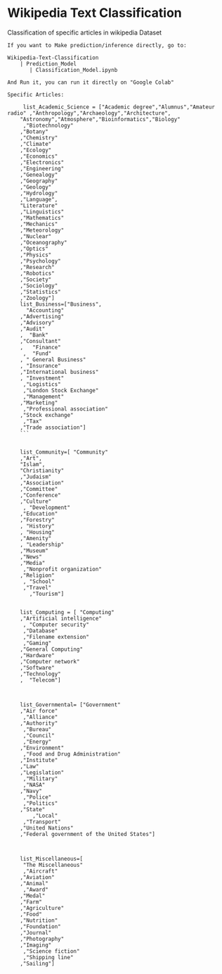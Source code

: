# Wikipedia Text Classification<br>
Classification of specific articles in wikipedia Dataset
```
If you want to Make prediction/inference directly, go to:

Wikipedia-Text-Classification
    | Prediction_Model
       | Classification_Model.ipynb
       
And Run it, you can run it directly on "Google Colab"
```

```
Specific Articles:
```

```
     list_Academic_Science = ["Academic degree","Alumnus","Amateur radio" ,"Anthropology","Archaeology","Architecture",
    "Astronomy","Atmosphere","Bioinformatics","Biology"
     ,"Biotechnology"
    ,"Botany"
    ,"Chemistry"
    ,"Climate"
    ,"Ecology"
    ,"Economics"
    ,"Electronics"
    ,"Engineering"
    ,"Genealogy"
    ,"Geography"
    ,"Geology"
    ,"Hydrology"
    ,"Language",
    "Literature"
    ,"Linguistics"
    ,"Mathematics"
    ,"Mechanics"
    ,"Meteorology"
    ,"Nuclear"
    ,"Oceanography"
    ,"Optics"
    ,"Physics"
    ,"Psychology"
    ,"Research"
    ,"Robotics"
    ,"Society"
    ,"Sociology"
    ,"Statistics"
    ,"Zoology"]
    list_Business=["Business",
      "Accounting"
    ,"Advertising"
    ,"Advisory"
    ,"Audit"
    ,  "Bank"
    ,"Consultant"
    ,   "Finance"
     ,  "Fund"
    , " General Business"
    , "Insurance"
    ,"International business"
    , "Investment"
     ,"Logistics"
     ,"London Stock Exchange"
     ,"Management"
    ,"Marketing"
     ,"Professional association"
    ,"Stock exchange"
     ,"Tax"
    ,"Trade association"]
    ```


    list_Community=[ "Community"
    ,"Art",
    "Islam",
    "Christianity"
    ,"Judaism"
    ,"Association"
    ,"Committee"
    ,"Conference"
    ,"Culture"
     , "Development"
    ,"Education"
    ,"Forestry"
    , "History"
    , "Housing"
    ,"Amenity"
    , "Leadership"
    ,"Museum"
    ,"News"
    ,"Media"
     ,"Nonprofit organization"
    ,"Religion"
     , "School"
     ,"Travel"
       ,"Tourism"]


    list_Computing = [ "Computing"
    ,"Artificial intelligence"
     , "Computer security"
     ,"Database"
     ,"Filename extension"
     ,"Gaming"
    ,"General Computing"
    ,"Hardware"
    ,"Computer network"
    ,"Software"
    ,"Technology"
    ,  "Telecom"]



    list_Governmental= ["Government"
    ,"Air force"
     ,"Alliance"
    ,"Authority"
     ,"Bureau"
     ,"Council"
     ,"Energy"
    ,"Environment"
     ,"Food and Drug Administration"
    ,"Institute"
    ,"Law"
    ,"Legislation"
     ,"Military"
     ,"NASA"
    ,"Navy"
     ,"Police"
     ,"Politics"
    ,"State"
        ,"Local"
     ,"Transport"
    ,"United Nations"
    ,"Federal government of the United States"]



    list_Miscellaneous=[
     "The Miscellaneous"
     ,"Aircraft"
    ,"Aviation"
    ,"Animal"
     ,"Award"
    ,"Medal"
    ,"Farm"
    ,"Agriculture"
    ,"Food"
    ,"Nutrition"
    ,"Foundation"
    ,"Journal"
    ,"Photography"
    ,"Imaging"
     ,"Science fiction"
     ,"Shipping line"
    ,"Sailing"]
    
